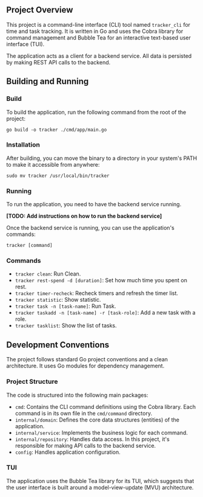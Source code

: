## Project Overview

This project is a command-line interface (CLI) tool named `tracker_cli` for time and task tracking. It is written in Go and uses the Cobra library for command management and Bubble Tea for an interactive text-based user interface (TUI).

The application acts as a client for a backend service. All data is persisted by making REST API calls to the backend.

## Building and Running

### Build

To build the application, run the following command from the root of the project:

```shell
go build -o tracker ./cmd/app/main.go
```

### Installation

After building, you can move the binary to a directory in your system's PATH to make it accessible from anywhere:

```shell
sudo mv tracker /usr/local/bin/tracker
```

### Running

To run the application, you need to have the backend service running. 

**[TODO: Add instructions on how to run the backend service]**

Once the backend service is running, you can use the application's commands:

```shell
tracker [command]
```

### Commands

-   `tracker clean`: Run Clean.
-   `tracker rest-spend -d [duration]`: Set how much time you spent on rest.
-   `tracker timer-recheck`: Recheck timers and refresh the timer list.
-   `tracker statistic`: Show statistic.
-   `tracker task -n [task-name]`: Run Task.
-   `tracker taskadd -n [task-name] -r [task-role]`: Add a new task with a role.
-   `tracker tasklist`: Show the list of tasks.

## Development Conventions

The project follows standard Go project conventions and a clean architecture. It uses Go modules for dependency management.

### Project Structure

The code is structured into the following main packages:

-   `cmd`: Contains the CLI command definitions using the Cobra library. Each command is in its own file in the `cmd/command` directory.
-   `internal/domain`: Defines the core data structures (entities) of the application.
-   `internal/service`: Implements the business logic for each command.
-   `internal/repository`: Handles data access. In this project, it's responsible for making API calls to the backend service.
-   `config`: Handles application configuration.

### TUI

The application uses the Bubble Tea library for its TUI, which suggests that the user interface is built around a model-view-update (MVU) architecture.
